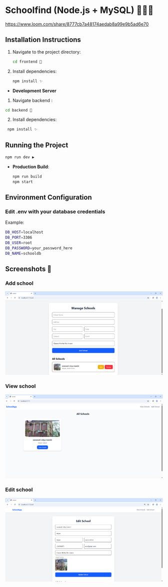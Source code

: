 # Schoolfind (Node.js + MySQL) 👨🏻‍💻

https://www.loom.com/share/8777cb7a48174aedab8a99e9b5ad6e70

## Installation Instructions

1. Navigate to the project directory:
   ```bash
   cd frontend 🚀
    ```
2. Install dependencies:
   ```bash
   npm install ✨
   ```


- **Development Server**
  
 1. Navigate backend :
   ```bash
  cd backend 🚀
   ```
  2. Install dependencies:
  ```bash
   npm install ✨
   ```
  ## Running the Project
   ```bash
   npm run dev ▶️
   ```

- **Production Build**:
  ```bash
  npm run build
  npm start
  ```

## Environment Configuration
### Edit .env with your database credentials
 Example:
 ```bash
DB_HOST=localhost
DB_PORT=3306
DB_USER=root
DB_PASSWORD=your_password_here
DB_NAME=schooldb
```


##  Screenshots 📱

### Add school
![add school](https://github.com/virendrap1516/schoolfind/blob/master/frontend/src/assets/Screenshot%202025-09-01%20184933.png)

### View school
![View school](https://github.com/virendrap1516/schoolfind/blob/master/frontend/src/assets/Screenshot%202025-09-01%20184952.png)

### Edit school
![edit school](https://github.com/virendrap1516/schoolfind/blob/master/frontend/src/assets/Screenshot%202025-09-01%20185034.png)

